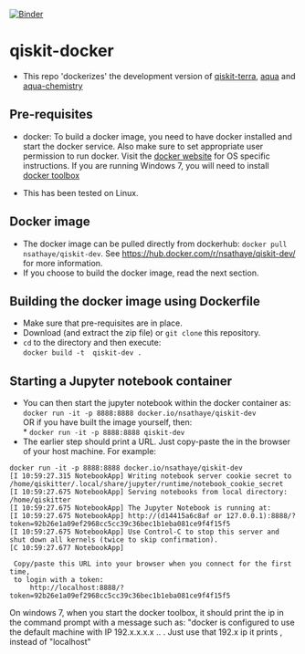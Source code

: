 [![Binder](https://mybinder.org/badge.svg)](https://mybinder.org/v2/gh/sathayen/qiskit-docker/master)

# qiskit-docker
* This repo 'dockerizes'  the development version of [qiskit-terra](https://github.com/Qiskit/qiskit-terra), [aqua](https://github.com/Qiskit/aqua) and [aqua-chemistry](https://github.com/Qiskit/aqua-chemistry)


## Pre-requisites
* docker: To build a docker image, you need to have docker installed and start the docker service. Also make sure to set appropriate user permission to run docker. Visit the [docker website](https://www.docker.com/) for OS specific instructions. If you are running Windows 7, you will need to install [docker toolbox](https://docs.docker.com/toolbox/toolbox_install_windows/)
- This has been tested on Linux.

## Docker image
* The docker image can be pulled directly from dockerhub: `docker pull nsathaye/qiskit-dev`. See https://hub.docker.com/r/nsathaye/qiskit-dev/ for more information. 
* If you choose to build the docker image, read the next section. 

## Building the docker image using Dockerfile
* Make sure that pre-requisites are in place. 
* Download (and extract the zip file) or `git clone` this repository.
* `cd` to the directory and then execute: <br> `docker build -t  qiskit-dev .` 

## Starting a Jupyter notebook container
* You can then start the jupyter notebook within the docker container as: <br> `docker run -it -p 8888:8888 docker.io/nsathaye/qiskit-dev` <br> OR if you have built the image yourself, then: <br> * `docker run -it -p 8888:8888 qiskit-dev`
* The earlier step should print a URL. Just copy-paste the in the browser of your host machine. For example: <br> 
```
docker run -it -p 8888:8888 docker.io/nsathaye/qiskit-dev
[I 10:59:27.315 NotebookApp] Writing notebook server cookie secret to /home/qiskitter/.local/share/jupyter/runtime/notebook_cookie_secret
[I 10:59:27.675 NotebookApp] Serving notebooks from local directory: /home/qiskitter
[I 10:59:27.675 NotebookApp] The Jupyter Notebook is running at:
[I 10:59:27.675 NotebookApp] http://(d14415a6c8af or 127.0.0.1):8888/?token=92b26e1a09ef2968cc5cc39c36bec1b1eba081ce9f4f15f5
[I 10:59:27.675 NotebookApp] Use Control-C to stop this server and shut down all kernels (twice to skip confirmation).
[C 10:59:27.677 NotebookApp] 

 Copy/paste this URL into your browser when you connect for the first time,
 to login with a token:
     http://localhost:8888/?token=92b26e1a09ef2968cc5cc39c36bec1b1eba081ce9f4f15f5
```

On windows 7, when you start the docker toolbox, it should print the ip in the command prompt with a message such as: "docker is configured to use the default machine with IP 192.x.x.x.x .. . Just use that 192.x ip it prints , instead of "localhost"

  
